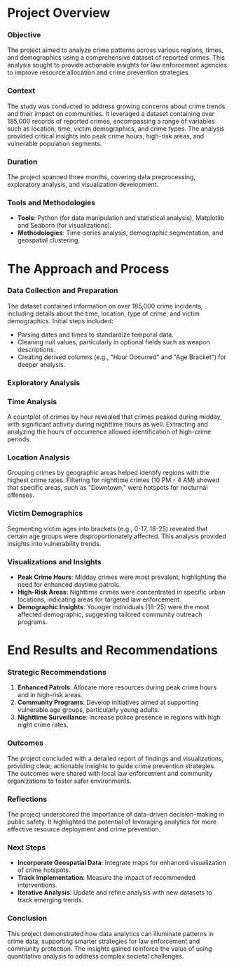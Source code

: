 # **Project Overview**

### **Objective**

The project aimed to analyze crime patterns across various regions, times, and demographics using a comprehensive dataset of reported crimes. This analysis sought to provide actionable insights for law enforcement agencies to improve resource allocation and crime prevention strategies.

### **Context**

The study was conducted to address growing concerns about crime trends and their impact on communities. It leveraged a dataset containing over 185,000 records of reported crimes, encompassing a range of variables such as location, time, victim demographics, and crime types. The analysis provided critical insights into peak crime hours, high-risk areas, and vulnerable population segments.

### **Duration**

The project spanned three months, covering data preprocessing, exploratory analysis, and visualization development.

### **Tools and Methodologies**

- **Tools**: Python (for data manipulation and statistical analysis), Matplotlib and Seaborn (for visualizations).
- **Methodologies**: Time-series analysis, demographic segmentation, and geospatial clustering.

# **The Approach and Process**

### **Data Collection and Preparation**

The dataset contained information on over 185,000 crime incidents, including details about the time, location, type of crime, and victim demographics. Initial steps included:

- Parsing dates and times to standardize temporal data.
- Cleaning null values, particularly in optional fields such as weapon descriptions.
- Creating derived columns (e.g., "Hour Occurred" and "Age Bracket") for deeper analysis.

### **Exploratory Analysis**

### **Time Analysis**

A countplot of crimes by hour revealed that crimes peaked during midday, with significant activity during nighttime hours as well. Extracting and analyzing the hours of occurrence allowed identification of high-crime periods.

### **Location Analysis**

Grouping crimes by geographic areas helped identify regions with the highest crime rates. Filtering for nighttime crimes (10 PM - 4 AM) showed that specific areas, such as "Downtown," were hotspots for nocturnal offenses.

### **Victim Demographics**

Segmenting victim ages into brackets (e.g., 0-17, 18-25) revealed that certain age groups were disproportionately affected. This analysis provided insights into vulnerability trends.

### **Visualizations and Insights**

- **Peak Crime Hours**: Midday crimes were most prevalent, highlighting the need for enhanced daytime patrols.
- **High-Risk Areas**: Nighttime crimes were concentrated in specific urban locations, indicating areas for targeted law enforcement.
- **Demographic Insights**: Younger individuals (18-25) were the most affected demographic, suggesting tailored community outreach programs.

# **End Results and Recommendations**

### **Strategic Recommendations**

1. **Enhanced Patrols**: Allocate more resources during peak crime hours and in high-risk areas.
2. **Community Programs**: Develop initiatives aimed at supporting vulnerable age groups, particularly young adults.
3. **Nighttime Surveillance**: Increase police presence in regions with high night crime rates.

### **Outcomes**

The project concluded with a detailed report of findings and visualizations, providing clear, actionable insights to guide crime prevention strategies. The outcomes were shared with local law enforcement and community organizations to foster safer environments.

### **Reflections**

The project underscored the importance of data-driven decision-making in public safety. It highlighted the potential of leveraging analytics for more effective resource deployment and crime prevention.

### **Next Steps**

- **Incorporate Geospatial Data**: Integrate maps for enhanced visualization of crime hotspots.
- **Track Implementation**: Measure the impact of recommended interventions.
- **Iterative Analysis**: Update and refine analysis with new datasets to track emerging trends.

### **Conclusion**

This project demonstrated how data analytics can illuminate patterns in crime data, supporting smarter strategies for law enforcement and community protection. The insights gained reinforce the value of using quantitative analysis to address complex societal challenges.
